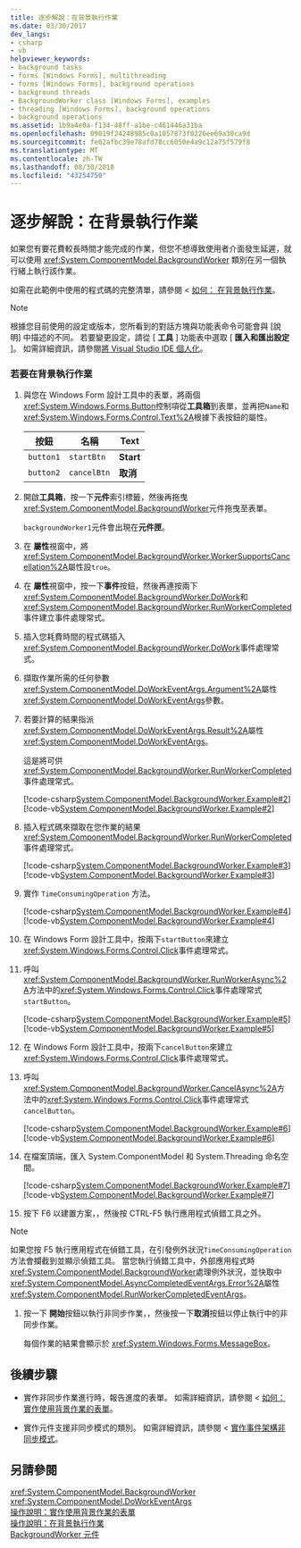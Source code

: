```yaml
---
title: 逐步解說：在背景執行作業
ms.date: 03/30/2017
dev_langs:
- csharp
- vb
helpviewer_keywords:
- background tasks
- forms [Windows Forms], multithreading
- forms [Windows Forms], background operations
- background threads
- BackgroundWorker class [Windows Forms], examples
- threading [Windows Forms], background operations
- background operations
ms.assetid: 1b9a4e0a-f134-48ff-a1be-c461446a31ba
ms.openlocfilehash: 09019f24248985c0a1057873f0226ee69a30ca9d
ms.sourcegitcommit: fe02afbc39e78afd78cc6050e4a9c12a75f579f8
ms.translationtype: MT
ms.contentlocale: zh-TW
ms.lasthandoff: 08/30/2018
ms.locfileid: "43254750"
---
```

# <a name="walkthrough-running-an-operation-in-the-background"></a>逐步解說：在背景執行作業
如果您有要花費較長時間才能完成的作業，但您不想導致使用者介面發生延遲，就可以使用 <xref:System.ComponentModel.BackgroundWorker> 類別在另一個執行緒上執行該作業。  
  
 如需在此範例中使用的程式碼的完整清單，請參閱 <<c0> [ 如何： 在背景執行作業](../../../../docs/framework/winforms/controls/how-to-run-an-operation-in-the-background.md)。  
  
> [!NOTE]
>  根據您目前使用的設定或版本，您所看到的對話方塊與功能表命令可能會與 [說明] 中描述的不同。 若要變更設定，請從 [ **工具** ] 功能表中選取 [ **匯入和匯出設定** ]。 如需詳細資訊，請參閱[將 Visual Studio IDE 個人化](/visualstudio/ide/personalizing-the-visual-studio-ide)。  
  
### <a name="to-run-an-operation-in-the-background"></a>若要在背景執行作業  
  
1.  與您在 Windows Form 設計工具中的表單，將兩個<xref:System.Windows.Forms.Button>控制項從**工具箱**到表單，並再把`Name`和<xref:System.Windows.Forms.Control.Text%2A>根據下表按鈕的屬性。  
  
    |按鈕|名稱|Text|  
    |------------|----------|----------|  
    |`button1`|`startBtn`|**Start**|  
    |`button2`|`cancelBtn`|**取消**|  
  
2.  開啟**工具箱**，按一下**元件**索引標籤，然後再拖曳<xref:System.ComponentModel.BackgroundWorker>元件拖曳至表單。  
  
     `backgroundWorker1`元件會出現在**元件匣**。  
  
3.  在 **屬性**視窗中，將<xref:System.ComponentModel.BackgroundWorker.WorkerSupportsCancellation%2A>屬性設`true`。  
  
4.  在 **屬性**視窗中，按一下**事件**按鈕，然後再連按兩下<xref:System.ComponentModel.BackgroundWorker.DoWork>和<xref:System.ComponentModel.BackgroundWorker.RunWorkerCompleted>事件建立事件處理常式。  
  
5.  插入您耗費時間的程式碼插入<xref:System.ComponentModel.BackgroundWorker.DoWork>事件處理常式。  
  
6.  擷取作業所需的任何參數<xref:System.ComponentModel.DoWorkEventArgs.Argument%2A>屬性<xref:System.ComponentModel.DoWorkEventArgs>參數。  
  
7.  若要計算的結果指派<xref:System.ComponentModel.DoWorkEventArgs.Result%2A>屬性<xref:System.ComponentModel.DoWorkEventArgs>。  
  
     這是將可供<xref:System.ComponentModel.BackgroundWorker.RunWorkerCompleted>事件處理常式。  
  
     [!code-csharp[System.ComponentModel.BackgroundWorker.Example#2](../../../../samples/snippets/csharp/VS_Snippets_Winforms/System.ComponentModel.BackgroundWorker.Example/CS/Form1.cs#2)]
     [!code-vb[System.ComponentModel.BackgroundWorker.Example#2](../../../../samples/snippets/visualbasic/VS_Snippets_Winforms/System.ComponentModel.BackgroundWorker.Example/VB/Form1.vb#2)]  
  
8.  插入程式碼來擷取在您作業的結果<xref:System.ComponentModel.BackgroundWorker.RunWorkerCompleted>事件處理常式。  
  
     [!code-csharp[System.ComponentModel.BackgroundWorker.Example#3](../../../../samples/snippets/csharp/VS_Snippets_Winforms/System.ComponentModel.BackgroundWorker.Example/CS/Form1.cs#3)]
     [!code-vb[System.ComponentModel.BackgroundWorker.Example#3](../../../../samples/snippets/visualbasic/VS_Snippets_Winforms/System.ComponentModel.BackgroundWorker.Example/VB/Form1.vb#3)]  
  
9. 實作 `TimeConsumingOperation` 方法。  
  
     [!code-csharp[System.ComponentModel.BackgroundWorker.Example#4](../../../../samples/snippets/csharp/VS_Snippets_Winforms/System.ComponentModel.BackgroundWorker.Example/CS/Form1.cs#4)]
     [!code-vb[System.ComponentModel.BackgroundWorker.Example#4](../../../../samples/snippets/visualbasic/VS_Snippets_Winforms/System.ComponentModel.BackgroundWorker.Example/VB/Form1.vb#4)]  
  
10. 在 Windows Form 設計工具中，按兩下`startButton`來建立<xref:System.Windows.Forms.Control.Click>事件處理常式。  
  
11. 呼叫<xref:System.ComponentModel.BackgroundWorker.RunWorkerAsync%2A>方法中的<xref:System.Windows.Forms.Control.Click>事件處理常式`startButton`。  
  
     [!code-csharp[System.ComponentModel.BackgroundWorker.Example#5](../../../../samples/snippets/csharp/VS_Snippets_Winforms/System.ComponentModel.BackgroundWorker.Example/CS/Form1.cs#5)]
     [!code-vb[System.ComponentModel.BackgroundWorker.Example#5](../../../../samples/snippets/visualbasic/VS_Snippets_Winforms/System.ComponentModel.BackgroundWorker.Example/VB/Form1.vb#5)]  
  
12. 在 Windows Form 設計工具中，按兩下`cancelButton`來建立<xref:System.Windows.Forms.Control.Click>事件處理常式。  
  
13. 呼叫<xref:System.ComponentModel.BackgroundWorker.CancelAsync%2A>方法中的<xref:System.Windows.Forms.Control.Click>事件處理常式`cancelButton`。  
  
     [!code-csharp[System.ComponentModel.BackgroundWorker.Example#6](../../../../samples/snippets/csharp/VS_Snippets_Winforms/System.ComponentModel.BackgroundWorker.Example/CS/Form1.cs#6)]
     [!code-vb[System.ComponentModel.BackgroundWorker.Example#6](../../../../samples/snippets/visualbasic/VS_Snippets_Winforms/System.ComponentModel.BackgroundWorker.Example/VB/Form1.vb#6)]  
  
14. 在檔案頂端，匯入 System.ComponentModel 和 System.Threading 命名空間。  
  
     [!code-csharp[System.ComponentModel.BackgroundWorker.Example#7](../../../../samples/snippets/csharp/VS_Snippets_Winforms/System.ComponentModel.BackgroundWorker.Example/CS/Form1.cs#7)]
     [!code-vb[System.ComponentModel.BackgroundWorker.Example#7](../../../../samples/snippets/visualbasic/VS_Snippets_Winforms/System.ComponentModel.BackgroundWorker.Example/VB/Form1.vb#7)]  
  
15. 按下 F6 以建置方案，，然後按 CTRL-F5 執行應用程式偵錯工具之外。  
  
> [!NOTE]
>  如果您按 F5 執行應用程式在偵錯工具，在引發例外狀況`TimeConsumingOperation`方法會攔截到並顯示偵錯工具。 當您執行偵錯工具中，外部應用程式時<xref:System.ComponentModel.BackgroundWorker>處理例外狀況，並快取中<xref:System.ComponentModel.AsyncCompletedEventArgs.Error%2A>屬性<xref:System.ComponentModel.RunWorkerCompletedEventArgs>。  
  
1.  按一下 **開始**按鈕以執行非同步作業，，然後按一下**取消**按鈕以停止執行中的非同步作業。  
  
     每個作業的結果會顯示於 <xref:System.Windows.Forms.MessageBox>。  
  
## <a name="next-steps"></a>後續步驟  
  
-   實作非同步作業進行時，報告進度的表單。 如需詳細資訊，請參閱 <<c0> [ 如何： 實作使用背景作業的表單](../../../../docs/framework/winforms/controls/how-to-implement-a-form-that-uses-a-background-operation.md)。  
  
-   實作元件支援非同步模式的類別。 如需詳細資訊，請參閱 <<c0> [ 實作事件架構非同步模式](../../../../docs/standard/asynchronous-programming-patterns/implementing-the-event-based-asynchronous-pattern.md)。  
  
## <a name="see-also"></a>另請參閱  
 <xref:System.ComponentModel.BackgroundWorker>  
 <xref:System.ComponentModel.DoWorkEventArgs>  
 [操作說明：實作使用背景作業的表單](../../../../docs/framework/winforms/controls/how-to-implement-a-form-that-uses-a-background-operation.md)  
 [操作說明：在背景執行作業](../../../../docs/framework/winforms/controls/how-to-run-an-operation-in-the-background.md)  
 [BackgroundWorker 元件](../../../../docs/framework/winforms/controls/backgroundworker-component.md)
